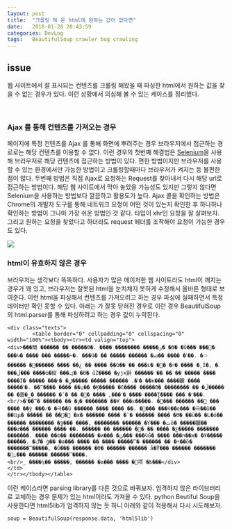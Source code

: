 ```yaml
---
layout: post
title:  "크롤링 해 온 html에 원하는 값이 없다면"
date:   2018-01-28 20:43:59
categories: DevLog
tags:	BeautifulSoup crawler bug crawling
---
```


## issue
웹 사이트에서 잘 표시되는 컨텐츠를 크롤링 해왔을 때 파싱한 html에서 원하는 값을 찾을 수 없는 경우가 있다. 이런 상황에서 의심해 볼 수 있는 케이스를 정리했다. 

<br/>

### Ajax 를 통해 컨텐츠를 가져오는 경우
페이지에 특정 컨텐츠를 Ajax 를 통해 화면에 뿌려주는 경우 브라우저에서 접근하는 경로로는 해당 컨텐츠를 이용할 수 없다. 이런 경우의 첫번째 해결법은 <a href="http://selenium-python.readthedocs.io/">Selenium</a>을 사용해 브라우저로 해당 컨텐츠에 접근하는 방법이 있다. 편한 방법이지만 브라우저를 사용할 수 있는 환경에서만 가능한 방법이고 크롤링할때마다 브라우저가 켜지는 등 불편한 점이 많다. 두번째 방법은 직접 Ajax로 요청하는 Request를 찾아내서 다시 해당 url로 접근하는 방법이다. 해당 웹 사이트에서 막아 놓았을 가능성도 있지만 그렇지 않다면 Selenium을 사용하는 방법보다 깔끔하고 활용도가 높다. Ajax 콜을 확인하는 방법은 Chrome의 개발자 도구를 통해 네트워크 요청이 어떤 것이 있는지 확인한 후 하나하나 확인하는 방법이 그나마 가장 쉬운 방법인 것 같다. 타입이 xhr인 요청을 잘 살펴보자. 그리고 원하는 요청을 찾았다고 하더라도 request 헤더를 조작해야 요청이 가능한 경우도 있다. 

<a href="//underlinee.github.io/assets/20180129-1.png" data-lightbox="falcon9-large">
  <img src="//underlinee.github.io/assets/20180129-1.png"/>
</a>

<br/> 

### html이 유효하지 않은 경우 
브라우저는 생각보다 똑똑하다. 사용자가 많은 메이저한 웹 사이트라도 html이 깨지는 경우가 꽤 있고, 브라우저는 잘못된 html을 눈치채지 못하게 수정해서 올바른 형태로 보여준다. 이런 html을 파싱해서 컨텐츠를 가져오려고 하는 경우 파싱에 실패하면서 특정 데이터만 확인 못할 수 있다. 아래는 </div> 가 잘못 닫혀진 경우로 이런 경우 BeautifulSoup 의 html.parser를 통해 파싱하려고 하는 경우 값이 누락된다. 

```
<div class="texts">
        <table border="0" cellpadding="0" cellspacing="0" width="100%"><tbody><tr><td valign="top">
<div>���簡 ������ �� �����ϴ�. ���� �������� �����ؾ� �ϴ� �ΰ��� ���԰� ���Կ� ���� ��� �����̴�. ���ӵ� �� ����� ������ �ߴ� ���� ��ﳭ��. �⸧������ �԰������ ���� ��¿ �� ���� ��û�� �� ���ε� �װ� �׸� ���� �˳İ�, �ᱹ ���ڵ��� ����ȸ�縦 ���ؼ� �ϴ� ûŹ���� �ƴϳĸ鼭 ������ �� �� �ִ� ����� ���� ����İ� ����� ���ߴ�. ������ ����� �����ڸ� �״� ��κ��� ����鿡 ���� �����ߴ�. ���̿��� ���� ��¡�� �Ķ����� �Ͼ���� �����ϴ� �������� �� �ڵ����� �� �뾿�̳� ������ �־���, ���� �޵� �� �ٴ� ���� ����Ʈ���� ��� �־���.
<br/>�ݸ� �� ������ �̿��ߴ� ������� ��¥ ���ε��̾���. �׵��� ������ �� ��� ���� ��ŷ ���̷� �극��ũ ������ ���� ���� �ִ�. �׷��� ���ӵ��ο��� �극��ũ�� ��Ҵµ� ����� �� ���⸸ �ϰ� ������ ���� �ʾ� ������ ���ָ� �ϴ� ��ü�� �Լ�ó�� ������ �������� �ƺ��� ����, �������� ������ �Ƴ��� �ٽô� �����鿡�� ���ư��� ������ ���� �ִ�. ������ �� ������ �׷� �� ���� �ƹ����� ������� ����̾���. ���� ��ȸ�� �������� �и��� �ڽ��� ���ӵǴ� ���� ���ո��ϰ� �Ұ����� ���̾���. �ڰ� ġ�� �ɷ��� ���� �� ���� �����̿� ������ �ִ� �÷��õ� �������̿�����, �ΰ��� ������ �ϴ� �ּ����� ������ å�Ӱ��� ������ ������� �׾߸��� ������ �������̿���.
<br/>_ ����¼�� �����, ������ �ɷ��� ���� �׵项 �߿���</div>
</td>
</tr></tbody></table>
```


이런 케이스라면 parsing library를 다른 것으로 바꿔보자. 엄격하지 않은 라이브러리로 교체하는 경우 문제가 있는 html이라도 가져올 수 있다. 
python Beutiful Soup을 사용한다면 html5lib가 엄격하지 않는 듯 하니 아래와 같이 적용해서 다시 시도해보자.


```
soup = BeautifulSoup(response.data, 'html5lib')
```
